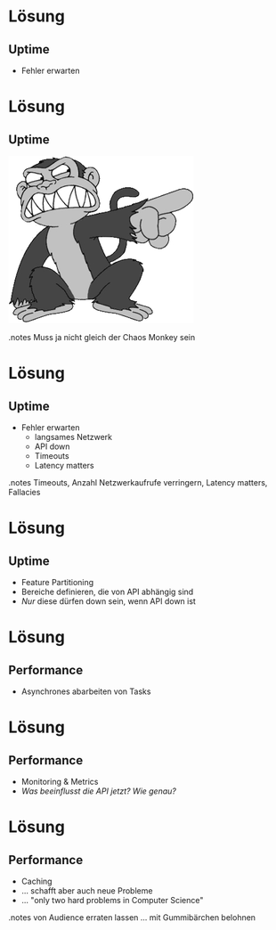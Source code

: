 <!SLIDE bullets incremental>

# Lösung
## Uptime

* Fehler erwarten


<!SLIDE bullets incremental>

# Lösung
## Uptime

![](chaosmonkey-sw.jpg)

.notes Muss ja nicht gleich der Chaos Monkey sein


<!SLIDE bullets incremental>

# Lösung
## Uptime

* Fehler erwarten
   * langsames Netzwerk
   * API down
   * Timeouts
   * Latency matters

.notes Timeouts, Anzahl Netzwerkaufrufe verringern, Latency matters, Fallacies


<!SLIDE bullets incremental>

# Lösung
## Uptime

* Feature Partitioning
* Bereiche definieren, die von API abhängig sind
* _Nur_ diese dürfen down sein, wenn API down ist


<!SLIDE bullets incremental>

# Lösung
## Performance

* Asynchrones abarbeiten von Tasks


<!SLIDE bullets incremental>

# Lösung
## Performance

* Monitoring & Metrics
* <i>Was beeinflusst die API jetzt? Wie genau?</i>


<!SLIDE bullets incremental>

# Lösung
## Performance

* Caching
* ... schafft aber auch neue Probleme
* ... "only two hard problems in Computer Science"

.notes von Audience erraten lassen ... mit Gummibärchen belohnen






